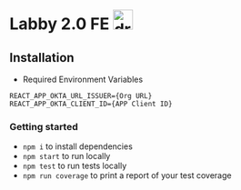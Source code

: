 # Labby 2.0 FE <img src="https://tk-assets.lambdaschool.com/ec32fec0-4dce-4c11-97eb-4c3ddbc7e8da_labby.png" alt="drawing" style="width:35px;"/>
## Installation 
- Required Environment Variables

```
REACT_APP_OKTA_URL_ISSUER={Org URL}
REACT_APP_OKTA_CLIENT_ID={APP Client ID}
```
### Getting started
- `npm i` to install dependencies
- `npm start` to run locally
- `npm test` to run tests locally
- `npm run coverage` to print a report of your test coverage